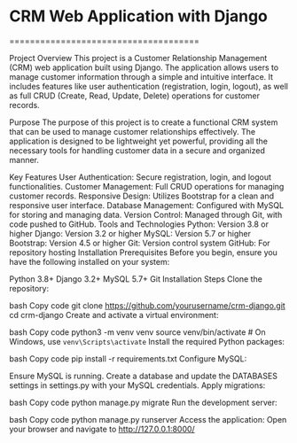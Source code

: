 # CRM Web Application with Django
=====================================

Project Overview
This project is a Customer Relationship Management (CRM) web application built using Django. The application allows users to manage customer information through a simple and intuitive interface. It includes features like user authentication (registration, login, logout), as well as full CRUD (Create, Read, Update, Delete) operations for customer records.

Purpose
The purpose of this project is to create a functional CRM system that can be used to manage customer relationships effectively. The application is designed to be lightweight yet powerful, providing all the necessary tools for handling customer data in a secure and organized manner.

Key Features
User Authentication: Secure registration, login, and logout functionalities.
Customer Management: Full CRUD operations for managing customer records.
Responsive Design: Utilizes Bootstrap for a clean and responsive user interface.
Database Management: Configured with MySQL for storing and managing data.
Version Control: Managed through Git, with code pushed to GitHub.
Tools and Technologies
Python: Version 3.8 or higher
Django: Version 3.2 or higher
MySQL: Version 5.7 or higher
Bootstrap: Version 4.5 or higher
Git: Version control system
GitHub: For repository hosting
Installation
Prerequisites
Before you begin, ensure you have the following installed on your system:

Python 3.8+
Django 3.2+
MySQL 5.7+
Git
Installation Steps
Clone the repository:

bash
Copy code
git clone https://github.com/yourusername/crm-django.git
cd crm-django
Create and activate a virtual environment:

bash
Copy code
python3 -m venv venv
source venv/bin/activate  # On Windows, use `venv\Scripts\activate`
Install the required Python packages:

bash
Copy code
pip install -r requirements.txt
Configure MySQL:

Ensure MySQL is running.
Create a database and update the DATABASES settings in settings.py with your MySQL credentials.
Apply migrations:

bash
Copy code
python manage.py migrate
Run the development server:

bash
Copy code
python manage.py runserver
Access the application:
Open your browser and navigate to http://127.0.0.1:8000/
